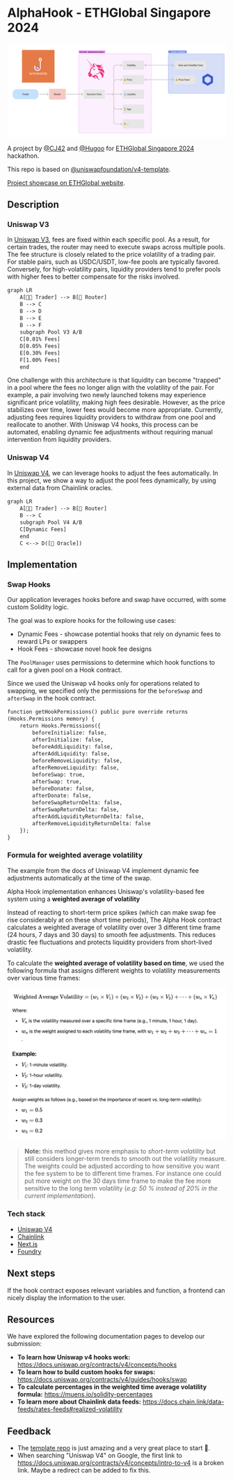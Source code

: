 # AlphaHook - ETHGlobal Singapore 2024

![logo](./docs/header.png)

A project by [@CJ42](https://github.com/CJ42) and [@Hugoo](https://github.com/Hugoo) for [ETHGlobal Singapore 2024](https://ethglobal.com/events/singapore2024) hackathon.

This repo is based on [@uniswapfoundation/v4-template](https://github.com/uniswapfoundation/v4-template).

[Project showcase on ETHGlobal website](https://ethglobal.com/showcase/alphahook-rqd6q).

## Description

### Uniswap V3

In [Uniswap V3](https://docs.uniswap.org/contracts/v3/overview), fees are fixed within each specific pool. As a result, for certain trades, the router may need to execute swaps across multiple pools. The fee structure is closely related to the price volatility of a trading pair. For stable pairs, such as USDC/USDT, low-fee pools are typically favored. Conversely, for high-volatility pairs, liquidity providers tend to prefer pools with higher fees to better compensate for the risks involved.

```mermaid
graph LR
    A[🧑‍💻 Trader] --> B[🔀 Router]
    B --> C
    B --> D
    B --> E
    B --> F
    subgraph Pool V3 A/B
    C[0.01% Fees]
    D[0.05% Fees]
    E[0.30% Fees]
    F[1.00% Fees]
    end
```

One challenge with this architecture is that liquidity can become "trapped" in a pool where the fees no longer align with the volatility of the pair. For example, a pair involving two newly launched tokens may experience significant price volatility, making high fees desirable. However, as the price stabilizes over time, lower fees would become more appropriate. Currently, adjusting fees requires liquidity providers to withdraw from one pool and reallocate to another. With Uniswap V4 hooks, this process can be automated, enabling dynamic fee adjustments without requiring manual intervention from liquidity providers.

### Uniswap V4

In [Uniswap V4](https://docs.uniswap.org/contracts/v4/overview), we can leverage hooks to adjust the fees automatically. In this project, we show a way to adjust the pool fees dynamically, by using external data from Chainlink oracles.

```mermaid
graph LR
    A[🧑‍💻 Trader] --> B[🔀 Router]
    B --> C
    subgraph Pool V4 A/B
    C[Dynamic Fees]
    end
    C <--> D([🔮 Oracle])
```

## Implementation

### Swap Hooks

Our application leverages hooks before and swap have occurred, with some custom Solidity logic.

The goal was to explore hooks for the following use cases:

- Dynamic Fees - showcase potential hooks that rely on dynamic fees to reward LPs or swappers
- Hook Fees - showcase novel hook fee designs

The `PoolManager` uses permissions to determine which hook functions to call for a given pool on a Hook contract.

Since we used the Uniswap v4 hooks only for operations related to swapping, we specified only the permissions for the `beforeSwap` and `afterSwap` in the hook contract.

```solidity
function getHookPermissions() public pure override returns (Hooks.Permissions memory) {
    return Hooks.Permissions({
        beforeInitialize: false,
        afterInitialize: false,
        beforeAddLiquidity: false,
        afterAddLiquidity: false,
        beforeRemoveLiquidity: false,
        afterRemoveLiquidity: false,
        beforeSwap: true,
        afterSwap: true,
        beforeDonate: false,
        afterDonate: false,
        beforeSwapReturnDelta: false,
        afterSwapReturnDelta: false,
        afterAddLiquidityReturnDelta: false,
        afterRemoveLiquidityReturnDelta: false
    });
}
```

### Formula for weighted average volatility

The example from the docs of Uniswap V4 implement dynamic fee adjustments automatically at the time of the swap. 

Alpha Hook implementation enhances Uniswap's volatility-based fee system using a **weighted average of volatility** 

Instead of reacting to short-term price spikes (which can make swap fee rise considerably at on these short time periods), The Alpha Hook contract calculates a weighted average of volatility over over 3 different time frame (24 hours, 7 days and 30 days) to smooth fee adjustments. This reduces drastic fee fluctuations and protects liquidity providers from short-lived volatility.

To calculate the **weighted average of volatility based on time**, we used the following formula that assigns different weights to volatility measurements over various time frames:

![Math Formula for weighted average volatility](./weighted-volatility-formula.png)

> **Note:** this method gives more emphasis to _short-term volatility_ but still considers longer-term trends to smooth out the volatility measure. 
> The weights could be adjusted according to how sensitive you want the fee system to be to different time frames. For instance one could put more weight on the 30 days time frame to make the fee more sensitive to the long term volatility (_e.g: 50 % instead of 20% in the current implementation_).


### Tech stack

- [Uniswap V4](https://docs.uniswap.org/contracts/v4/overview)
- [Chainlink](https://chain.link/)
- [Next.js](https://nextjs.org/)
- [Foundry](https://book.getfoundry.sh/)

## Next steps

If the hook contract exposes relevant variables and function, a frontend can nicely display the information to the user.

## Resources

We have explored the following documentation pages to develop our submission:

- **To learn how Uniswap v4 hooks work:** https://docs.uniswap.org/contracts/v4/concepts/hooks
- **To learn how to build custom hooks for swaps:** https://docs.uniswap.org/contracts/v4/guides/hooks/swap
- **To calculate percentages in the weighted time average volatility formula:** https://muens.io/solidity-percentages
- **To learn more about Chainlink data feeds:** https://docs.chain.link/data-feeds/rates-feeds#realized-volatility

## Feedback

- The [template repo](https://github.com/uniswapfoundation/v4-template) is just amazing and a very great place to start 👏.
- When searching "Uniswap V4" on Google, the first link to <https://docs.uniswap.org/contracts/v4/concepts/intro-to-v4> is a broken link. Maybe a redirect can be added to fix this.
